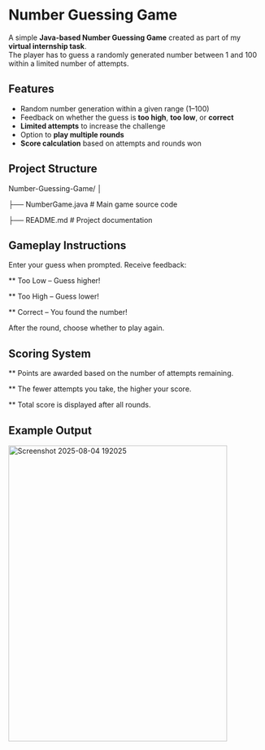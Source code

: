 # Number Guessing Game

A simple **Java-based Number Guessing Game** created as part of my **virtual internship task**.  
The player has to guess a randomly generated number between 1 and 100 within a limited number of attempts. 

## Features

- Random number generation within a given range (1–100)
- Feedback on whether the guess is **too high**, **too low**, or **correct**
- **Limited attempts** to increase the challenge
- Option to **play multiple rounds**
- **Score calculation** based on attempts and rounds won

##  Project Structure

Number-Guessing-Game/
│

├── NumberGame.java # Main game source code

├── README.md # Project documentation

## Gameplay Instructions

Enter your guess when prompted.
Receive feedback:

** Too Low – Guess higher!

** Too High – Guess lower!

** Correct – You found the number!

After the round, choose whether to play again.

## Scoring System

** Points are awarded based on the number of attempts remaining.

** The fewer attempts you take, the higher your score.

** Total score is displayed after all rounds.

## Example Output


  <img width="430" height="582" alt="Screenshot 2025-08-04 192025" src="https://github.com/user-attachments/assets/d892d59b-b5a4-4bbe-812b-ed0cd53f5d4a" />





